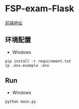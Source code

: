 # FSP-exam-Flask
[前端地址](https://github.com/tangsu99/fsp-exam-vue)

## 环境配置
 * Windows
 ```
 pip install -r requirement.txt 
 cp .env.example .env
 ```

## Run
 * Windows
 ```
 python main.py
 ```
